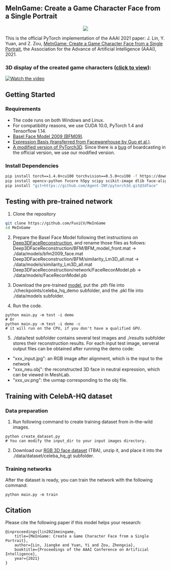## MeInGame: Create a Game Character Face from a Single Portrait ##

<p align="center"> 
<img src="data/examples/teaser.png">
</p>


This is the official PyTorch implementation of the AAAI 2021 paper:
J. Lin, Y. Yuan, and Z. Zou, [MeInGame: Create a Game Character Face from a Single Portrait](https://arxiv.org/abs/2102.02371), the Association for the Advance of Artificial Intelligence (AAAI), 2021.

### 3D display of the created game characters ([click to view](https://youtu.be/597cvKOegfE)): ###
[![Watch the video](data/examples/demo.png)](https://youtu.be/597cvKOegfE)

## Getting Started
### Requirements ###

- The code runs on both Windows and Linux.
- For compatibility reasons, we use CUDA 10.0, PyTorch 1.4 and Tensorflow 1.14.
- [Basel Face Model 2009 (BFM09)](https://faces.dmi.unibas.ch/bfm/main.php?nav=1-0&id=basel_face_model). 
- [Expression Basis (transferred from Facewarehouse by Guo et al.)](https://github.com/Juyong/3DFace).
- [A modified version of PyTorch3D](https://github.com/Agent-INF/pytorch3d/tree/3dface). Since there is a [bug](https://github.com/facebookresearch/pytorch3d/issues/192) of boardcasting in the official version, we use our modified version.

### Install Dependencies ###

```bash
pip install torch==1.4.0+cu100 torchvision==0.5.0+cu100 -f https://download.pytorch.org/whl/torch_stable.html
pip install opencv-python fvcore h5py scipy scikit-image dlib face-alignment==1.1.0 scikit-learn tensorflow-gpu==1.14.0 gast==0.2.2
pip install "git+https://github.com/Agent-INF/pytorch3d.git@3dface"
```

## Testing with pre-trained network

1. Clone the repository 

```bash
git clone https://github.com/FuxiCV/MeInGame
cd MeInGame
```

2. Prepare the Basel Face Model following thet instructions on [Deep3DFaceReconstruction](https://github.com/microsoft/Deep3DFaceReconstruction#testing-with-pre-trained-network), and rename those files as follows:
Deep3DFaceReconstruction/BFM/BFM_model_front.mat -> ./data/models/bfm2009_face.mat
Deep3DFaceReconstruction/BFM/similarity_Lm3D_all.mat -> ./data/models/similarity_Lm3D_all.mat
Deep3DFaceReconstruction/network/FaceReconModel.pb -> ./data/models/FaceReconModel.pb

3. Download the pre-trained [model](https://drive.google.com/drive/folders/10YG_18w5nCS889WsfBB4AZxBNHnTP4Xn?usp=sharing), put the .pth file into ./checkpoints/celeba_hq_demo subfolder, and the .pkl file into ./data/models subfolder.

4. Run the code.

```
python main.py -m test -i demo
# Or
python main.py -m test -i demo -c
# it will run on the CPU, if you don't have a qualified GPU.
```

5. ./data/test subfolder contains several test images and ./results subfolder stores their reconstruction results. For each input test image, serveral output files can be obtained after running the demo code:
  - "xxx_input.jpg": an RGB image after alignment, which is the input to the network
  - "xxx_neu.obj": the reconstructed 3D face in neutral expression, which can be viewed in MeshLab.
  - "xxx_uv.png": the uvmap corresponding to the obj file.


## Training with CelebA-HQ dataset
### Data preparation ###
1. Run following command to create training dataset from in-the-wild images.
```
python create_dataset.py
# You can modify the input_dir to your input images directory.
```

2. Download our [RGB 3D face dataset]() (TBA), unzip it, and place it into the ./data/dataset/celeba_hq_gt subfolder.

### Training networks ###
After the dataset is ready, you can train the network with the following command:
```
python main.py -m train
```

## Citation

Please cite the following paper if this model helps your research:

	@inproceedings{lin2021meingame,
	    title={MeInGame: Create a Game Character Face from a Single Portrait},
	    author={Lin, Jiangke and Yuan, Yi and Zou, Zhengxia},
	    booktitle={Proceedings of the AAAI Conference on Artificial Intelligence},
	    year={2021}
	}
